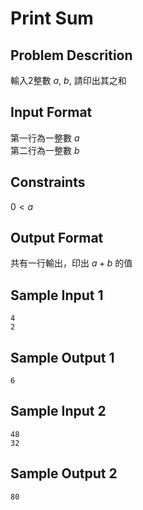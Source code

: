 # Print Sum
## Problem Descrition ##
輸入2整數 $a$, $b$, 請印出其之和

## Input Format ##
第一行為一整數 $a$  
第二行為一整數 $b$
## Constraints ##
$0<a$
## Output Format ##

共有一行輸出，印出 $a+b$ 的值

## Sample Input 1 ##
```
4
2
```
## Sample Output 1 ##
```
6
```
## Sample Input 2 ##
```
48
32
```
## Sample Output 2 ##
```
80
```
